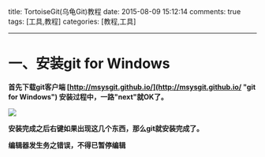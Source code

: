 title: TortoiseGit(乌龟Git)教程 
date: 2015-08-09 15:12:14
comments: true
tags: [工具,教程]
categories: [教程,工具]

---
  
# 一、安装git for Windows #
**首先下载git客户端 [http://msysgit.github.io/](http://msysgit.github.io/ "git for Windows") 
安装过程中，一路"next"就OK了。**

![](http://i.imgur.com/dPHM3ET.png)

**安装完成之后右键如果出现这几个东西，那么git就安装完成了。**


**编辑器发生务之错误，不得已暂停编辑**





